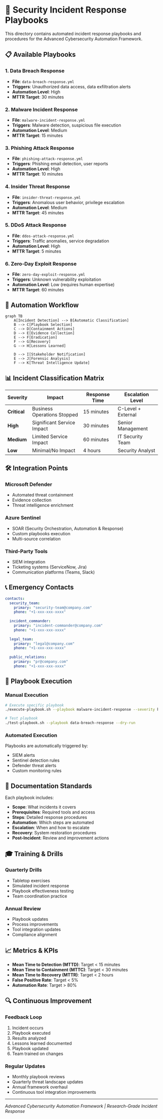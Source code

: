 # 🚨 Security Incident Response Playbooks

This directory contains automated incident response playbooks and procedures for the Advanced Cybersecurity Automation Framework.

## 📋 Available Playbooks

### 1. **Data Breach Response**
- **File**: `data-breach-response.yml`
- **Triggers**: Unauthorized data access, data exfiltration alerts
- **Automation Level**: High
- **MTTR Target**: 30 minutes

### 2. **Malware Incident Response**
- **File**: `malware-incident-response.yml`
- **Triggers**: Malware detection, suspicious file execution
- **Automation Level**: Medium
- **MTTR Target**: 15 minutes

### 3. **Phishing Attack Response**
- **File**: `phishing-attack-response.yml`
- **Triggers**: Phishing email detection, user reports
- **Automation Level**: High
- **MTTR Target**: 10 minutes

### 4. **Insider Threat Response**
- **File**: `insider-threat-response.yml`
- **Triggers**: Anomalous user behavior, privilege escalation
- **Automation Level**: Medium
- **MTTR Target**: 45 minutes

### 5. **DDoS Attack Response**
- **File**: `ddos-attack-response.yml`
- **Triggers**: Traffic anomalies, service degradation
- **Automation Level**: High
- **MTTR Target**: 5 minutes

### 6. **Zero-Day Exploit Response**
- **File**: `zero-day-exploit-response.yml`
- **Triggers**: Unknown vulnerability exploitation
- **Automation Level**: Low (requires human expertise)
- **MTTR Target**: 60 minutes

## 🔄 Automation Workflow

```mermaid
graph TB
    A[Incident Detection] --> B[Automatic Classification]
    B --> C[Playbook Selection]
    C --> D[Containment Actions]
    D --> E[Evidence Collection]
    E --> F[Eradication]
    F --> G[Recovery]
    G --> H[Lessons Learned]
    
    D --> I[Stakeholder Notification]
    E --> J[Forensic Analysis]
    F --> K[Threat Intelligence Update]
```

## 📊 Incident Classification Matrix

| Severity | Impact | Response Time | Escalation Level |
|----------|---------|---------------|------------------|
| **Critical** | Business Operations Stopped | 15 minutes | C-Level + External |
| **High** | Significant Service Impact | 30 minutes | Senior Management |
| **Medium** | Limited Service Impact | 60 minutes | IT Security Team |
| **Low** | Minimal/No Impact | 4 hours | Security Analyst |

## 🛠️ Integration Points

### Microsoft Defender
- Automated threat containment
- Evidence collection
- Threat intelligence enrichment

### Azure Sentinel
- SOAR (Security Orchestration, Automation & Response)
- Custom playbooks execution
- Multi-source correlation

### Third-Party Tools
- SIEM integration
- Ticketing systems (ServiceNow, Jira)
- Communication platforms (Teams, Slack)

## 📞 Emergency Contacts

```yaml
contacts:
  security_team:
    primary: "security-team@company.com"
    phone: "+1-xxx-xxx-xxxx"
  
  incident_commander:
    primary: "incident-commander@company.com"
    phone: "+1-xxx-xxx-xxxx"
  
  legal_team:
    primary: "legal@company.com"
    phone: "+1-xxx-xxx-xxxx"
  
  public_relations:
    primary: "pr@company.com"
    phone: "+1-xxx-xxx-xxxx"
```

## 🔧 Playbook Execution

### Manual Execution
```bash
# Execute specific playbook
./execute-playbook.sh --playbook malware-incident-response --severity high

# Test playbook
./test-playbook.sh --playbook data-breach-response --dry-run
```

### Automated Execution
Playbooks are automatically triggered by:
- SIEM alerts
- Sentinel detection rules
- Defender threat alerts
- Custom monitoring rules

## 📝 Documentation Standards

Each playbook includes:
- **Scope**: What incidents it covers
- **Prerequisites**: Required tools and access
- **Steps**: Detailed response procedures
- **Automation**: Which steps are automated
- **Escalation**: When and how to escalate
- **Recovery**: System restoration procedures
- **Post-Incident**: Review and improvement actions

## 🎓 Training & Drills

### Quarterly Drills
- Tabletop exercises
- Simulated incident response
- Playbook effectiveness testing
- Team coordination practice

### Annual Review
- Playbook updates
- Process improvements
- Tool integration updates
- Compliance alignment

## 📈 Metrics & KPIs

- **Mean Time to Detection (MTTD)**: Target < 15 minutes
- **Mean Time to Containment (MTTC)**: Target < 30 minutes
- **Mean Time to Recovery (MTTR)**: Target < 2 hours
- **False Positive Rate**: Target < 5%
- **Automation Rate**: Target > 80%

## 🔍 Continuous Improvement

### Feedback Loop
1. Incident occurs
2. Playbook executed
3. Results analyzed
4. Lessons learned documented
5. Playbook updated
6. Team trained on changes

### Regular Updates
- Monthly playbook reviews
- Quarterly threat landscape updates
- Annual framework overhaul
- Continuous tool integration improvements

---

*Advanced Cybersecurity Automation Framework | Research-Grade Incident Response*